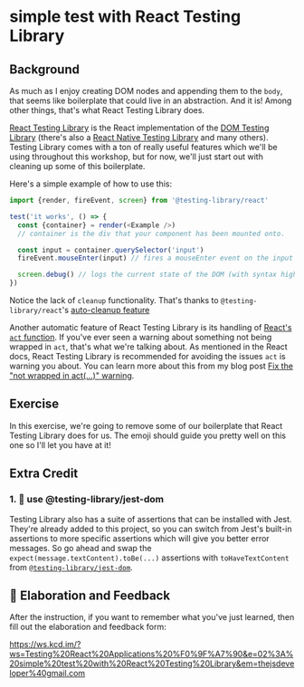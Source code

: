 # simple test with React Testing Library

## Background

As much as I enjoy creating DOM nodes and appending them to the `body`, that
seems like boilerplate that could live in an abstraction. And it is! Among other
things, that's what React Testing Library does.

[React Testing Library](https://testing-library.com/react) is the React
implementation of the [DOM Testing Library](https://testing-library.com)
(there's also a
[React Native Testing Library](https://testing-library.com/react-native) and
many others). Testing Library comes with a ton of really useful features which
we'll be using throughout this workshop, but for now, we'll just start out with
cleaning up some of this boilerplate.

Here's a simple example of how to use this:

```javascript
import {render, fireEvent, screen} from '@testing-library/react'

test('it works', () => {
  const {container} = render(<Example />)
  // container is the div that your component has been mounted onto.

  const input = container.querySelector('input')
  fireEvent.mouseEnter(input) // fires a mouseEnter event on the input

  screen.debug() // logs the current state of the DOM (with syntax highlighting!)
})
```

Notice the lack of `cleanup` functionality. That's thanks to
`@testing-library/react`'s
[auto-cleanup feature](https://testing-library.com/docs/react-testing-library/api#cleanup)

Another automatic feature of React Testing Library is its handling of
[React's `act` function](https://reactjs.org/docs/test-utils.html#act). If
you've ever seen a warning about something not being wrapped in `act`, that's
what we're talking about. As mentioned in the React docs, React Testing Library
is recommended for avoiding the issues `act` is warning you about. You can learn
more about this from my blog post
[Fix the "not wrapped in act(...)" warning](https://kentcdodds.com/blog/fix-the-not-wrapped-in-act-warning).

## Exercise

In this exercise, we're going to remove some of our boilerplate that React
Testing Library does for us. The emoji should guide you pretty well on this one
so I'll let you have at it!

## Extra Credit

### 1. 💯 use @testing-library/jest-dom

Testing Library also has a suite of assertions that can be installed with Jest.
They're already added to this project, so you can switch from Jest's built-in
assertions to more specific assertions which will give you better error
messages. So go ahead and swap the `expect(message.textContent).toBe(...)`
assertions with `toHaveTextContent` from
[`@testing-library/jest-dom`](http://testing-library.com/jest-dom).

## 🦉 Elaboration and Feedback

After the instruction, if you want to remember what you've just learned, then
fill out the elaboration and feedback form:

https://ws.kcd.im/?ws=Testing%20React%20Applications%20%F0%9F%A7%90&e=02%3A%20simple%20test%20with%20React%20Testing%20Library&em=thejsdeveloper%40gmail.com
